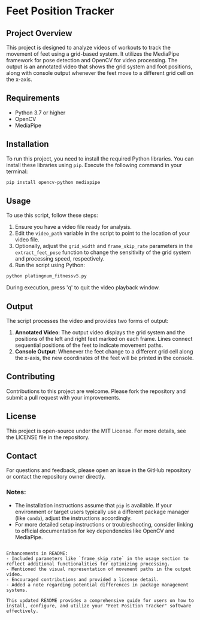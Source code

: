 
# Feet Position Tracker

## Project Overview
This project is designed to analyze videos of workouts to track the movement of feet using a grid-based system. It utilizes the MediaPipe framework for pose detection and OpenCV for video processing. The output is an annotated video that shows the grid system and foot positions, along with console output whenever the feet move to a different grid cell on the x-axis.

## Requirements
- Python 3.7 or higher
- OpenCV
- MediaPipe

## Installation
To run this project, you need to install the required Python libraries. You can install these libraries using `pip`. Execute the following command in your terminal:

```bash
pip install opencv-python mediapipe
```

## Usage
To use this script, follow these steps:
1. Ensure you have a video file ready for analysis.
2. Edit the `video_path` variable in the script to point to the location of your video file.
3. Optionally, adjust the `grid_width` and `frame_skip_rate` parameters in the `extract_feet_pose` function to change the sensitivity of the grid system and processing speed, respectively.
4. Run the script using Python:

```bash
python platingnum_fitnessv5.py
```

During execution, press 'q' to quit the video playback window.

## Output
The script processes the video and provides two forms of output:
1. **Annotated Video**: The output video displays the grid system and the positions of the left and right feet marked on each frame. Lines connect sequential positions of the feet to indicate movement paths.
2. **Console Output**: Whenever the feet change to a different grid cell along the x-axis, the new coordinates of the feet will be printed in the console.

## Contributing
Contributions to this project are welcome. Please fork the repository and submit a pull request with your improvements.

## License
This project is open-source under the MIT License. For more details, see the LICENSE file in the repository.

## Contact
For questions and feedback, please open an issue in the GitHub repository or contact the repository owner directly.

### Notes:
- The installation instructions assume that `pip` is available. If your environment or target users typically use a different package manager (like `conda`), adjust the instructions accordingly.
- For more detailed setup instructions or troubleshooting, consider linking to official documentation for key dependencies like OpenCV and MediaPipe.
```

Enhancements in README:
- Included parameters like `frame_skip_rate` in the usage section to reflect additional functionalities for optimizing processing.
- Mentioned the visual representation of movement paths in the output video.
- Encouraged contributions and provided a license detail.
- Added a note regarding potential differences in package management systems.

This updated README provides a comprehensive guide for users on how to install, configure, and utilize your "Feet Position Tracker" software effectively.
